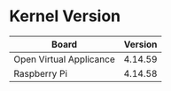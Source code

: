 
# Kernel Version

| Board | Version |
|-------|---------|
| Open Virtual Applicance | 4.14.59 |
| Raspberry Pi | 4.14.58 |

